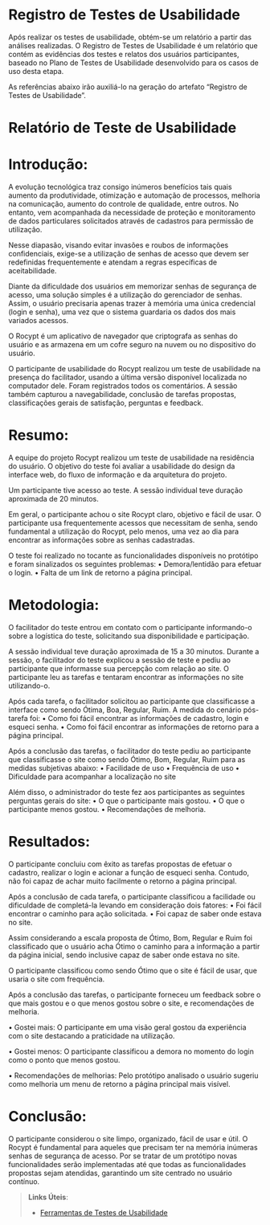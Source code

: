 # Registro de Testes de Usabilidade
Após realizar os testes de usabilidade, obtém-se um relatório a partir das análises realizadas. O Registro de Testes de Usabilidade é um relatório que contém as evidências dos testes e relatos dos usuários participantes, baseado no Plano de Testes de Usabilidade desenvolvido para os casos de uso desta etapa.

As referências abaixo irão auxiliá-lo na geração do artefato “Registro de Testes de Usabilidade”.


# Relatório de Teste de Usabilidade

# Introdução:

A evolução tecnológica traz consigo inúmeros benefícios tais quais aumento da produtividade, otimização e automação de processos, melhoria na comunicação, aumento do controle de qualidade, entre outros. No entanto, vem acompanhada da necessidade de proteção e monitoramento de dados particulares solicitados através de cadastros para permissão de utilização.

Nesse diapasão, visando evitar invasões e roubos de informações confidenciais, exige-se a utilização de senhas de acesso que devem ser redefinidas frequentemente e atendam a regras específicas de aceitabilidade.

Diante da dificuldade dos usuários em memorizar senhas de segurança de acesso, uma solução simples é a utilização do gerenciador de senhas. Assim, o usuário precisaria apenas trazer à memória uma única credencial (login e senha), uma vez que o sistema guardaria os dados dos mais variados acessos.

O Rocypt é um aplicativo de navegador que criptografa as senhas do usuário e as armazena em um cofre seguro na nuvem ou no dispositivo do usuário.

O participante de usabilidade do Rocypt realizou um teste de usabilidade na presença do facilitador, usando a última versão disponível localizada no computador dele. Foram registrados todos os comentários. A sessão também capturou a navegabilidade, conclusão de tarefas propostas, classificações gerais de satisfação, perguntas e feedback.

# Resumo:

A equipe do projeto Rocypt realizou um teste de usabilidade na residência do usuário. O objetivo do teste foi avaliar a usabilidade do design da interface web, do fluxo de informação e da arquitetura do projeto.

Um participante tive acesso ao teste. A sessão individual teve duração aproximada de 20 minutos.

Em geral, o participante achou o site Rocypt claro, objetivo e fácil de usar. O participante usa frequentemente acessos que necessitam de senha, sendo fundamental a utilização do Rocypt, pelo menos, uma vez ao dia para encontrar as informações sobre as senhas cadastradas.

O teste foi realizado no tocante as funcionalidades disponíveis no protótipo e foram sinalizados os seguintes problemas:
•	Demora/lentidão para efetuar o login.
•	Falta de um link de retorno a página principal. 

# Metodologia:

O facilitador do teste entrou em contato com o participante informando-o sobre a logística do teste, solicitando sua disponibilidade e participação. 

A sessão individual teve duração aproximada de 15 a 30 minutos. Durante a sessão, o facilitador do teste explicou a sessão de teste e pediu ao participante que informasse sua percepção com relação ao site. O participante leu as tarefas e tentaram encontrar as informações no site utilizando-o.

Após cada tarefa, o facilitador solicitou ao participante que classificasse a interface como sendo Ótima, Boa, Regular, Ruim. A medida do cenário pós-tarefa foi:
•	Como foi fácil encontrar as informações de cadastro, login e esqueci senha.
•	Como foi fácil encontrar as informações de retorno para a página principal.

Após a conclusão das tarefas, o facilitador do teste pediu ao participante que classificasse o site como sendo Ótimo, Bom, Regular, Ruim para as medidas subjetivas abaixo:
•	Facilidade de uso
•	Frequência de uso
•	Dificuldade para acompanhar a localização no site

Além disso, o administrador do teste fez aos participantes as seguintes perguntas gerais do site:
•	O que o participante mais gostou.
•	O que o participante menos gostou.
•	Recomendações de melhoria. 

# Resultados:

O participante concluiu com êxito as tarefas propostas de efetuar o cadastro, realizar o login e acionar a função de esqueci senha. Contudo, não foi capaz de achar muito facilmente o retorno a página principal.

Após a conclusão de cada tarefa, o participante classificou a facilidade ou dificuldade de completá-la levando em consideração dois fatores:
•	Foi fácil encontrar o caminho para ação solicitada.
•	Foi capaz de saber onde estava no site.

Assim considerando a escala proposta de Ótimo, Bom, Regular e Ruim foi classificado que o usuário acha Ótimo o caminho para a informação a partir da página inicial, sendo inclusive capaz de saber onde estava no site.

O participante classificou como sendo Ótimo que o site é fácil de usar, que usaria o site com frequência.

Após a conclusão das tarefas, o participante forneceu um feedback sobre o que mais gostou e o que menos gostou sobre o site, e recomendações de melhoria. 

•	Gostei mais:
O participante em uma visão geral gostou da experiência com o site destacando a praticidade na utilização.

•	Gostei menos:
O participante classificou a demora no momento do login como o ponto que menos gostou.

•	Recomendações de melhorias:
Pelo protótipo analisado o usuário sugeriu como melhoria um menu de retorno a página principal mais visível.

# Conclusão:

O participante considerou o site limpo, organizado, fácil de usar e útil. O Rocypt é fundamental para aqueles que precisam ter na memória inúmeras senhas de segurança de acesso. Por se tratar de um protótipo novas funcionalidades serão implementadas até que todas as funcionalidades propostas sejam atendidas, garantindo um site centrado no usuário contínuo.





> **Links Úteis**:
> - [Ferramentas de Testes de Usabilidade](https://www.usability.gov/how-to-and-tools/resources/templates.html)
